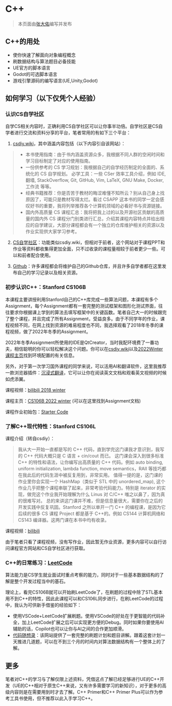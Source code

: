 # C++
> 本页面由[张大佑](../社团介绍/成员.md#张大佑)编写并发布
## C++的用处
* 使你快速了解面向对象编程概念
* 刷数据结构与算法题目必备技能
* UE官方的脚本语言
* Godot的可选脚本语言
* 游戏引擎源码的编写语言(UE,Unity,Godot)
## 如何学习（以下仅凭个人经验）
### 认识CS自学社区
自学CS相关内容时，正确利用CS自学社区可以让你事半功倍。自学社区是CS自学者进行交流和资料分享的平台，笔者常用的有如下三个平台：

1. [csdiy.wiki](https://csdiy.wiki)，其中涵盖内容包括（以下内容引自该网站）：
>* 本书使用指南：由于书内涵盖资源众多，我根据不同人群的空闲时间和学习目标制定了对应的使用指南。
>* 一份供参考的 CS 学习规划：我根据自己的自学经历制定的全面的、系统化的 CS 自学规划。
必学工具：一些 CSer 效率工具介绍，例如 IDE, 翻墙, StackOverflow, Git, GitHub, Vim, LaTeX, GNU Make, Docker, 工作流 等等。
>* 经典书籍推荐：你是否苦于教材的晦涩难懂不知所云？别从自己身上找原因了，可能只是教材写得太烂。看过 CSAPP 这本书的同学一定会感叹好书的重要，我将列举推荐各个计算机领域的必看好书与资源链接。
>* 国内外高质量 CS 课程汇总：我将把我上过的以及开源社区贡献的高质量的国内外 CS 课程分门别类进行汇总，介绍其课程内容特点并给出相应的自学建议，大部分课程都会有一个独立的仓库维护相关的资源以及作业实现供大家学习参考。

2. [CS自学社区](https://www.learncs.site/docs/intro)：功能类似csdiy.wiki，但相对于前者，这个网站对于课程PPT和作业等资料都收集得更加全面，只不过收录的课程量相较于前者更少一些。可以和前者配合使用。

3. [Github](https://github.com/)：许多课程都会将维护自己的Github仓库，并且许多自学者都在这里发布自己的学习记录以及相关资源。

### 初步认识C++：Stanford CS106B
本课程主要讲授利用Stanford自己的C++库完成一些算法问题，本课程有多个Assignment，每个Assignment都有一套完整的测试框架和图形化测试界面，往往要求你根据课上学到的算法去填写框架中的关键函数。笔者自己大一的时候跟完了整个课程，并且完成了所有Assignment，受益良多。由于不同学年的作业，课程视频不同，在网上找到资源的难易程度也不同，我选择观看了2018年冬季的课程视频，做了2022年冬季的Assignment。

2022年冬季Assignment所使用的IDE是QtCreator，当时我配环境费了一番功夫，相信聪明的你可以轻松解决这个问题。你可以在[csdiy.wiki](https://csdiy.wiki/%E7%BC%96%E7%A8%8B%E5%85%A5%E9%97%A8/cpp/CS106B_CS106X/#_3)以及[2022Winter课程主页](https://web.stanford.edu/class/archive/cs/cs106b/cs106b.1224/)找到环境配置的有关信息。

另外，对于第一次学习国外课程的同学来说，可以活用AI和翻译软件，这里我推荐一款浏览器插件：[沉浸式翻译](https://immersivetranslate.cn/)，它可以让你在阅读英文文档和观看英文视频的时候如虎添翼。

课程视频：[bilibili 2018 winter](https://www.bilibili.com/video/BV1G7411k7jG/?vd_source=85e1dae5cba303a7a1d633bc7541edd2)

课程主页：[CS106B 2022 winter](https://web.stanford.edu/class/archive/cs/cs106b/cs106b.1224/) (可以在这里找到Assignment文档)

课程作业初始包：[Starter Code](https://github.com/wuzhineihan/CS106B_StarterCode)

### 了解C++现代特性：Stanford CS106L

课程介绍（转自csdiy）：

> 我从大一开始一直都是写的 C++ 代码，直到学完这门课我才意识到，我写的 C++ 代码大概只是 C 语言 + cin/cout 而已。
这门课会深入到很多标准 C++ 的特性和语法，让你编写出高质量的 C++ 代码。例如 auto binding, uniform initialization, lambda function, move semantics，RAII 等技巧都在我此后的代码生涯中被反复用到，非常实用。
值得一提的是，这门课的作业里你会实现一个 HashMap（类似于 STL 中的 unordered_map), 这个作业几乎把整个课程串联了起来，非常考验代码能力。特别是 iterator 的实现，做完这个作业我开始理解为什么 Linus 对 C/C++ 嗤之以鼻了，因为真的很难写对。
总的来讲这门课并不难，但是信息量很大，需要你在之后的开发实践中反复巩固。Stanford 之所以单开一门 C++ 的编程课，是因为它后续的很多 CS 课程 Project 都是基于 C++的。例如 CS144 计算机网络和 CS143 编译器。这两门课在本书中均有收录。

课程视频：[bilibili](https://www.bilibili.com/video/BV1K8411b7AU?vd_source=c3775a637d3254e89c728ed792770aba)

由于笔者只看了课程视频，没有写作业，因此暂无作业资源，更多内容可以自行访问课程官方网站和CS自学社区进行获取。

### C++的日常练习：[LeetCode](https://leetcode.cn/)

算法能力是CS学生就业面试时重点考察的能力，同时对于一些基本数据结构的了解是整个开发过程当中的基石。

理论上，看完CS106B就可以开始刷LeetCode了，在刷题的过程中除了STL基本用不到C++的特性，因此此课程可以和CS106L同步进行，在刷LeetCode的过程中，我认为可供新手借鉴的经验如下：
* 使用VSCode+LeetCode扩展刷题。使用VSCode的好处在于更智能的代码补全，加上LeetCode扩展之后可以实现更方便的Debug。同时如果你要使用AI辅助的话，Copilot也可以让你与AI之间的合作更加顺滑。
* [代码随想录](https://www.programmercarl.com/)：该网站提供了一套完整的刷题计划和题目讲解。跟着这套计划一天推进几道题，可以在不到三个月的时间内对算法数据结构有一个整体上的了解。

## 更多
笔者对C++的学习与了解仅限上述资料，凭借这点了解已经足够进行UE的C++开发（UE的C++相对于原生C++来说，又有许多需要学习的新知识），对于更多的高级内容则是在需要用到时才去了解。C++ Primer和C++ Primer Plus可以作为参考工具书使用，但不推荐以此入手学习C++。